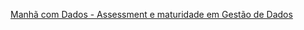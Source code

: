 [Manhã com Dados - Assessment e maturidade em Gestão de Dados](https://www.youtube.com/watch?v=-MU4mrp_7aQ)
